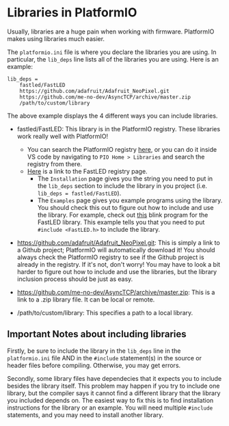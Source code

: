 # Libraries in PlatformIO

Usually, libraries are a huge pain when working with firmware. PlatformIO makes using libraries much easier.

The ```platformio.ini``` file is where you declare the libraries you are using. In particular, the ```lib_deps``` line lists all of the libraries you are using. Here is an example:
```
lib_deps = 
    fastled/FastLED 
    https://github.com/adafruit/Adafruit_NeoPixel.git
    https://github.com/me-no-dev/AsyncTCP/archive/master.zip
    /path/to/custom/library
```
The above example displays the 4 different ways you can include libraries.

* fastled/FastLED: This library is in the PlatformIO registry. These libraries work really well with PlatformIO! 
    * You can search the PlatformIO registry [here](https://registry.platformio.org/), or you can do it inside VS code by navigating to ```PIO Home > Libraries``` and search the registry from there. 
    * [Here](https://registry.platformio.org/libraries/fastled/FastLED) is a link to the FastLED registry page. 
        * The ```Installation``` page gives you the string you need to put in the ```lib_deps``` section to include the library in you project (i.e. ``` lib_deps = fastled/FastLED ```). 
        * The ```Examples``` page gives you example programs using the library. You should check this out to figure out how to include and use the library. For example, check out [this](https://registry.platformio.org/libraries/fastled/FastLED/examples/Blink/Blink.ino) blink program for the FastLED library. This example tells you that you need to put  ```#include <FastLED.h>``` to include the library.

* https://github.com/adafruit/Adafruit_NeoPixel.git: This is simply a link to a Github project; PlatformIO will automatically download it! You should always check the PlatformIO registry to see if the Github project is already in the registry. If it's not, don't worry! You may have to look a bit harder to figure out how to include and use the libraries, but the library inclusion process should be just as easy.
  
* https://github.com/me-no-dev/AsyncTCP/archive/master.zip: This is a link to a .zip library file. It can be local or remote.
  
* /path/to/custom/library: This specifies a path to a local library.

## Important Notes about including libraries

Firstly, be sure to include the library in the ```lib_deps``` line in the ```platformio.ini``` file AND in the ```#include``` statement(s) in the source or header files before compiling. Otherwise, you may get errors.

Secondly, some library files have dependecies that it expects you to include besides the library itself. This problem may happen if you try to include one library, but the compiler says it cannot find a different library that the library you included depends on. The easiest way to fix this is to find installation instructions for the library or an example. You will need multiple ```#include``` statements, and you may need to install another library.